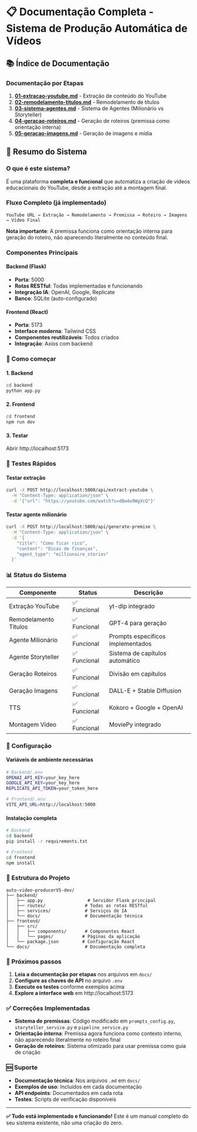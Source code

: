 # 📋 Documentação Completa - Sistema de Produção Automática de Vídeos

## 📚 Índice de Documentação

### Documentação por Etapas
1. **[01-extracao-youtube.md](docs/01-extracao-youtube.md)** - Extração de conteúdo do YouTube
2. **[02-remodelamento-titulos.md](docs/02-remodelamento-titulos.md)** - Remodelamento de títulos
3. **[03-sistema-agentes.md](docs/03-sistema-agentes.md)** - Sistema de Agentes (Milionário vs Storyteller)
4. **[04-geracao-roteiros.md](docs/04-geracao-roteiros.md)** - Geração de roteiros (premissa como orientação interna)
5. **[05-geracao-imagens.md](docs/05-geracao-imagens.md)** - Geração de imagens e mídia

## 🎯 Resumo do Sistema

### O que é este sistema?
É uma plataforma **completa e funcional** que automatiza a criação de vídeos educacionais do YouTube, desde a extração até a montagem final.

### Fluxo Completo (já implementado)
```
YouTube URL → Extração → Remodelamento → Premissa → Roteiro → Imagens → Vídeo Final
```

**Nota importante**: A premissa funciona como orientação interna para geração do roteiro, não aparecendo literalmente no conteúdo final.

### Componentes Principais

#### Backend (Flask)
- **Porta**: 5000
- **Rotas RESTful**: Todas implementadas e funcionando
- **Integração IA**: OpenAI, Google, Replicate
- **Banco**: SQLite (auto-configurado)

#### Frontend (React)
- **Porta**: 5173
- **Interface moderna**: Tailwind CSS
- **Componentes reutilizáveis**: Todos criados
- **Integração**: Axios com backend

### 🚀 Como começar

#### 1. Backend
```bash
cd backend
python app.py
```

#### 2. Frontend
```bash
cd frontend
npm run dev
```

#### 3. Testar
Abrir http://localhost:5173

### 🧪 Testes Rápidos

#### Testar extração
```bash
curl -X POST http://localhost:5000/api/extract-youtube \
  -H "Content-Type: application/json" \
  -d '{"url": "https://youtube.com/watch?v=dQw4w9WgXcQ"}'
```

#### Testar agente milionário
```bash
curl -X POST http://localhost:5000/api/generate-premise \
  -H "Content-Type: application/json" \
  -d '{
    "title": "Como ficar rico",
    "content": "Dicas de finanças",
    "agent_type": "millionaire_stories"
  }'
```

### 📊 Status do Sistema

| Componente | Status | Descrição |
|------------|--------|-----------|
| Extração YouTube | ✅ Funcional | yt-dlp integrado |
| Remodelamento Títulos | ✅ Funcional | GPT-4 para geração |
| Agente Milionário | ✅ Funcional | Prompts específicos implementados |
| Agente Storyteller | ✅ Funcional | Sistema de capítulos automático |
| Geração Roteiros | ✅ Funcional | Divisão em capítulos |
| Geração Imagens | ✅ Funcional | DALL-E + Stable Diffusion |
| TTS | ✅ Funcional | Kokoro + Google + OpenAI |
| Montagem Vídeo | ✅ Funcional | MoviePy integrado |

### 🔧 Configuração

#### Variáveis de ambiente necessárias
```bash
# Backend/.env
OPENAI_API_KEY=your_key_here
GOOGLE_API_KEY=your_key_here
REPLICATE_API_TOKEN=your_token_here

# Frontend/.env
VITE_API_URL=http://localhost:5000
```

#### Instalação completa
```bash
# Backend
cd backend
pip install -r requirements.txt

# Frontend
cd frontend
npm install
```

### 📁 Estrutura do Projeto

```
auto-video-producerV5-dev/
├── backend/
│   ├── app.py                 # Servidor Flask principal
│   ├── routes/               # Todas as rotas RESTful
│   ├── services/             # Serviços de IA
│   └── docs/                 # Documentação técnica
├── frontend/
│   ├── src/
│   │   ├── components/       # Componentes React
│   │   └── pages/           # Páginas da aplicação
│   └── package.json         # Configuração React
└── docs/                     # Documentação completa
```

### 🎯 Próximos passos

1. **Leia a documentação por etapas** nos arquivos em `docs/`
2. **Configure as chaves de API** no arquivo `.env`
3. **Execute os testes** conforme exemplos acima
4. **Explore a interface web** em http://localhost:5173

### ✅ Correções Implementadas

- **Sistema de premissas**: Código modificado em `prompts_config.py`, `storyteller_service.py` e `pipeline_service.py`
- **Orientação interna**: Premissa agora funciona como contexto interno, não aparecendo literalmente no roteiro final
- **Geração de roteiros**: Sistema otimizado para usar premissa como guia de criação

### 🆘 Suporte

- **Documentação técnica**: Nos arquivos `.md` em `docs/`
- **Exemplos de uso**: Incluídos em cada documentação
- **API endpoints**: Documentados em cada rota
- **Testes**: Scripts de verificação disponíveis

---

**✅ Tudo está implementado e funcionando!** Este é um manual completo do seu sistema existente, não uma criação do zero.